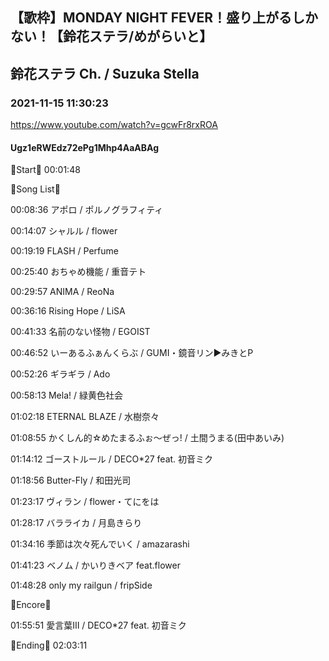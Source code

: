 ## 【歌枠】MONDAY NIGHT FEVER！盛り上がるしかない！【鈴花ステラ/めがらいと】
## 鈴花ステラ Ch. / Suzuka Stella
### 2021-11-15 11:30:23
https://www.youtube.com/watch?v=gcwFr8rxROA
#### Ugz1eRWEdz72ePg1Mhp4AaABAg
🔔Start🔔 00:01:48



🔔Song List🔔

00:08:36 アポロ / ポルノグラフィティ

00:14:07 シャルル / flower

00:19:19 FLASH / Perfume

00:25:40 おちゃめ機能 / 重音テト

00:29:57 ANIMA / ReoNa

00:36:16 Rising Hope / LiSA

00:41:33 名前のない怪物 / EGOIST

00:46:52 いーあるふぁんくらぶ / GUMI・鏡音リン▶みきとP

00:52:26 ギラギラ / Ado

00:58:13 Mela! / 緑黄色社会

01:02:18 ETERNAL BLAZE / 水樹奈々

01:08:55 かくしん的☆めたまるふぉ〜ぜっ! / 土間うまる(田中あいみ)

01:14:12 ゴーストルール / DECO*27 feat. 初音ミク

01:18:56 Butter-Fly / 和田光司

01:23:17 ヴィラン / flower・てにをは

01:28:17 バラライカ / 月島きらり

01:34:16 季節は次々死んでいく / amazarashi

01:41:23 ベノム / かいりきベア feat.flower

01:48:28 only my railgun / fripSide



🔔Encore🔔

01:55:51 愛言葉Ⅲ / DECO*27 feat. 初音ミク



🔔Ending🔔 02:03:11

